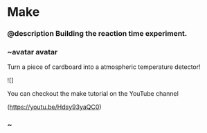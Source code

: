 # Make
### @description Building the reaction time experiment.

### ~avatar avatar

Turn a piece of cardboard into a atmospheric temperature detector!

![]

You can checkout the make tutorial on the YouTube channel 

(https://youtu.be/Hdsy93yaQC0)

### ~
